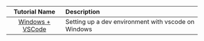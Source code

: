 

|    Tutorial Name     | Description                                        |
|:--------------------:|:-------------------------------------------------- |
| [Windows + VSCode](https://github.com/rugbyprof/1063-Data-Structures/tree/master/Supplemental%20Instruction/guides_and_tutorials/win_vsc) | Setting up a dev environment with vscode on Windows |
